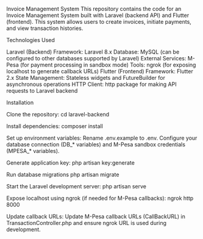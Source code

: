 Invoice Management System
This repository contains the code for an Invoice Management System built with Laravel (backend API) and Flutter (frontend). This system allows users to create invoices, initiate payments, and view transaction histories.

Technologies Used

Laravel (Backend)
Framework: Laravel 8.x
Database: MySQL (can be configured to other databases supported by Laravel)
External Services: M-Pesa (for payment processing in sandbox mode)
Tools: ngrok (for exposing localhost to generate callback URLs)
Flutter (Frontend)
Framework: Flutter 2.x
State Management: Stateless widgets and FutureBuilder for asynchronous operations
HTTP Client: http package for making API requests to Laravel backend


Installation

Clone the repository:
cd laravel-backend

Install dependencies:
composer install

Set up environment variables:
Rename .env.example to .env.
Configure your database connection (DB_* variables) and M-Pesa sandbox credentials (MPESA_* variables).

Generate application key:
php artisan key:generate

Run database migrations
php artisan migrate

Start the Laravel development server:
php artisan serve

Expose localhost using ngrok (if needed for M-Pesa callbacks):
ngrok http 8000

Update callback URLs:
Update M-Pesa callback URLs (CallBackURL) in TransactionController.php and ensure ngrok URL is used during development.
